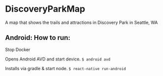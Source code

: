 # DiscoveryParkMap
A map that shows the trails and attractions in Discovery Park in Seattle, WA

## Android: How to run:

Stop Docker

Opens Android AVD and start device.
`$ android avd`

Installs via gradle & start node.
`$ react-native run-android`

